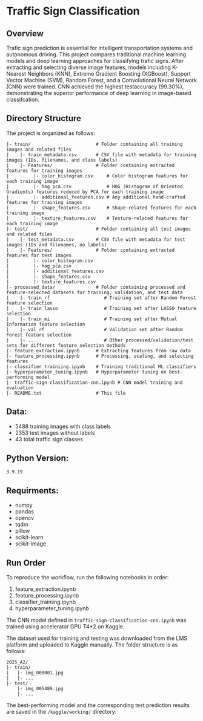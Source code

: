 # Traffic Sign Classification

## Overview
Trafic sign prediction is essential for intelligent transportation systems and autonomous driving. This project compares traditional machine learning models and deep learning approaches for classifying trafic signs. After extracting and selecting diverse image features, models including K-Nearest Neighbors (KNN), Extreme Gradient Boosting (XGBoost), Support Vector Machine (SVM), Random Forest, and a Convolutional Neural Network (CNN) were trained. CNN achieved the highest testaccuracy (99.30%), demonstrating the superior performance of deep learning in image-based classifcation.

## Directory Structure
The project is organized as follows:
```
|- train/                        # Folder containing all training images and related files
|    |- train_metadata.csv       # CSV file with metadata for training images (IDs, filenames, and class labels)
|    |- Features/                # Folder containing extracted features for training images
|         |- color_histogram.csv     # Color histogram features for each training image
|         |- hog_pca.csv             # HOG (Histogram of Oriented Gradients) features reduced by PCA for each training image
|         |- additional_features.csv # Any additional hand-crafted features for training images
|         |- shape_features.csv      # Shape-related features for each training image
|         |- texture_features.csv    # Texture-related features for each training image
|- test/                         # Folder containing all test images and related files
|    |- test_metadata.csv        # CSV file with metadata for test images (IDs and filenames, no labels)
|    |- Features/                # Folder containing extracted features for test images
|         |- color_histogram.csv
|         |- hog_pca.csv
|         |- additional_features.csv
|         |- shape_features.csv
|         |- texture_features.csv
|- processed_data/               # Folder containing processed and feature-selected datasets for training, validation, and test data
|    |- train_rf                    # Training set after Random Forest feature selection
|    |- train_lasso                 # Training set after LASSO feature selection
|    |- train_mi                    # Training set after Mutual Information feature selection
|    |- val_rf                      # Validation set after Random Forest feature selection
|    |- ...                         # Other processed/validation/test sets for different feature selection methods
|- feature_extraction.ipynb      # Extracting features from raw data
|- feature_processing.ipynb      # Processing, scaling, and selecting features
|- classifier_trainiing.ipynb    # Training traditional ML classifiers
|- hyperparameter_tuning.ipynb   # Hyperparameter tuning on best-performing model
|- traffic-sign-classification-cnn.ipynb # CNN model training and evaluation
|- README.txt                    # This file
```

## Data:
- 5488 training images with class labels
- 2353 test images without labels
- 43 total traffic sign classes

## Python Version:
`3.9.19`

## Requirments:
- numpy
- pandas
- opencv
- tqdm
- pillow
- scikit-learn
- scikit-image

## Run Order
To reproduce the workflow, run the following notebooks in order:
1. feature_extraction.ipynb
2. feature_processing.ipynb
3. classifier_trainiing.ipynb
4. hyperparameter_tuning.ipynb

The CNN model defined in `traffic-sign-classification-cnn.ipynb` was trained using accelerator GPU T4*2 on Kaggle.

The dataset used for training and testing was downloaded from the LMS platform and uploaded to Kaggle manually. The folder structure is as follows:

```
2025_A2/
|- train/
|   |- img_000001.jpg
|   |- ...
|- test/
    |- img_005489.jpg
    |- ...
```

The best-performing model and the corresponding test prediction results are saved in the `/kaggle/working/` directory.
